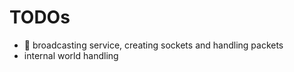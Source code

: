 TODOs
===
*  broadcasting service, creating sockets and handling packets
* internal world handling
